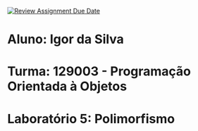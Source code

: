 [![Review Assignment Due Date](https://classroom.github.com/assets/deadline-readme-button-22041afd0340ce965d47ae6ef1cefeee28c7c493a6346c4f15d667ab976d596c.svg)](https://classroom.github.com/a/5KCWodJe)

# Aluno: Igor da Silva

# Turma: 129003 - Programação Orientada à Objetos

# Laboratório 5: Polimorfismo